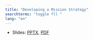 ```yaml
---
title: "Developing a Mission Strategy"
searchterms: "toggle fll "
lang: "en"
---
```

<ul>
<li class="ng-binding">Slides:
<a href="translations/en-us/fll/MissionStrategy.pptx">PPTX</a>,
<a href="translations/en-us/fll/MissionStrategy.pdf">PDF</a>
</li>
</ul>
